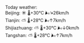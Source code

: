 Today weather:  
Beijing: ☀️ 🌡️+30°C 🌬️↘26km/h  
Tianjin: ⛅️  🌡️+28°C 🌬️↑7km/h  
Shijiazhuang: ⛅️  🌡️+30°C 🌬️↓0km/h  
Tangshan: ⛅️  🌡️+28°C 🌬️↑7km/h  
